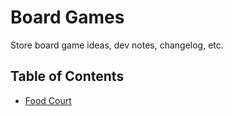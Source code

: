 # Board Games

Store board game ideas, dev notes, changelog, etc.

## Table of Contents

- [Food Court](food-court/README.md)
